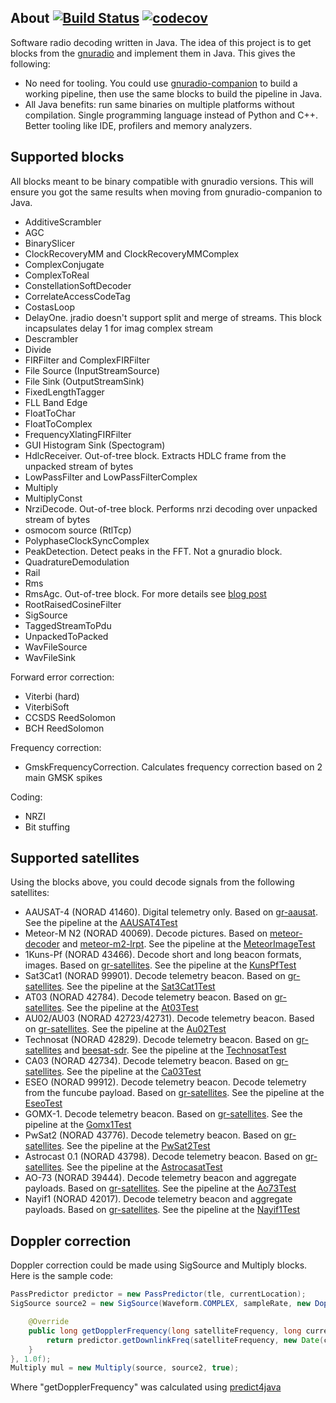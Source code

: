 ## About [![Build Status](https://travis-ci.org/dernasherbrezon/jradio.svg?branch=master)](https://travis-ci.org/dernasherbrezon/jradio) [![codecov](https://codecov.io/gh/dernasherbrezon/jradio/branch/master/graph/badge.svg)](https://codecov.io/gh/dernasherbrezon/jradio)

Software radio decoding written in Java. The idea of this project is to get blocks from the [gnuradio](https://github.com/gnuradio) and implement them in Java. This gives the following:

  * No need for tooling. You could use [gnuradio-companion](https://wiki.gnuradio.org/index.php/HowToUse) to build a working pipeline, then use the same blocks to build the pipeline in Java.
  * All Java benefits: run same binaries on multiple platforms without compilation. Single programming language instead of Python and C++. Better tooling like IDE, profilers and memory analyzers.

## Supported blocks

All blocks meant to be binary compatible with gnuradio versions. This will ensure you got the same results when moving from gnuradio-companion to Java.

  * AdditiveScrambler
  * AGC
  * BinarySlicer
  * ClockRecoveryMM and ClockRecoveryMMComplex
  * ComplexConjugate
  * ComplexToReal
  * ConstellationSoftDecoder
  * CorrelateAccessCodeTag
  * CostasLoop
  * DelayOne. jradio doesn't support split and merge of streams. This block incapsulates delay 1 for imag complex stream
  * Descrambler
  * Divide
  * FIRFilter and ComplexFIRFilter
  * File Source (InputStreamSource)
  * File Sink (OutputStreamSink)
  * FixedLengthTagger
  * FLL Band Edge
  * FloatToChar
  * FloatToComplex
  * FrequencyXlatingFIRFilter
  * GUI Histogram Sink (Spectogram) 
  * HdlcReceiver. Out-of-tree block. Extracts HDLC frame from the unpacked stream of bytes
  * LowPassFilter and LowPassFilterComplex
  * Multiply
  * MultiplyConst
  * NrziDecode. Out-of-tree block. Performs nrzi decoding over unpacked stream of bytes
  * osmocom source (RtlTcp)
  * PolyphaseClockSyncComplex
  * PeakDetection. Detect peaks in the FFT. Not a gnuradio block.
  * QuadratureDemodulation
  * Rail
  * Rms
  * RmsAgc. Out-of-tree block. For more details see [blog post](https://destevez.net/2017/08/agc-for-gr-satellites/)
  * RootRaisedCosineFilter
  * SigSource
  * TaggedStreamToPdu
  * UnpackedToPacked
  * WavFileSource
  * WavFileSink

Forward error correction:

  * Viterbi (hard)
  * ViterbiSoft
  * CCSDS ReedSolomon
  * BCH ReedSolomon
  
Frequency correction:
  
  * GmskFrequencyCorrection. Calculates frequency correction based on 2 main GMSK spikes
  
Coding:
 
  * NRZI
  * Bit stuffing

## Supported satellites

Using the blocks above, you could decode signals from the following satellites:

  * AAUSAT-4 (NORAD 41460). Digital telemetry only. Based on [gr-aausat](https://github.com/daniestevez/gr-aausat). See the pipeline at the [AAUSAT4Test](https://github.com/dernasherbrezon/jradio/blob/master/src/test/java/ru/r2cloud/jradio/aausat4/AAUSAT4Test.java)
  * Meteor-M N2 (NORAD 40069). Decode pictures. Based on [meteor-decoder](https://github.com/artlav/meteor_decoder) and [meteor-m2-lrpt](https://github.com/otti-soft/meteor-m2-lrpt). See the pipeline at the [MeteorImageTest](https://github.com/dernasherbrezon/jradio/blob/lrpt/src/test/java/ru/r2cloud/jradio/meteor/MeteorImageTest.java)
  * 1Kuns-Pf (NORAD 43466). Decode short and long beacon formats, images. Based on [gr-satellites](https://github.com/daniestevez/gr-satellites). See the pipeline at the [KunsPfTest](https://github.com/dernasherbrezon/jradio/blob/master/src/test/java/ru/r2cloud/jradio/kunspf/KunsPfTest.java)
  * Sat3Cat1 (NORAD 99901). Decode telemetry beacon. Based on [gr-satellites](https://github.com/daniestevez/gr-satellites). See the pipeline at the [Sat3Cat1Test](https://github.com/dernasherbrezon/jradio/blob/master/src/test/java/ru/r2cloud/jradio/sat3cat1/Sat3Cat1Test.java)
  * AT03 (NORAD 42784). Decode telemetry beacon. Based on [gr-satellites](https://github.com/daniestevez/gr-satellites). See the pipeline at the [At03Test](https://github.com/dernasherbrezon/jradio/blob/master/src/test/java/ru/r2cloud/jradio/at03/At03Test.java)
  * AU02/AU03 (NORAD 42723/42731). Decode telemetry beacon. Based on [gr-satellites](https://github.com/daniestevez/gr-satellites). See the pipeline at the [Au02Test](https://github.com/dernasherbrezon/jradio/blob/master/src/test/java/ru/r2cloud/jradio/au02/Au02Test.java)
  * Technosat (NORAD 42829). Decode telemetry beacon. Based on [gr-satellites](https://github.com/daniestevez/gr-satellites) and [beesat-sdr](https://github.com/kappiman/beesat-sdr). See the pipeline at the [TechnosatTest](https://github.com/dernasherbrezon/jradio/blob/master/src/test/java/ru/r2cloud/jradio/technosat/TechnosatTest.java)
  * CA03 (NORAD 42734). Decode telemetry beacon. Based on [gr-satellites](https://github.com/daniestevez/gr-satellites). See the pipeline at the [Ca03Test](https://github.com/dernasherbrezon/jradio/blob/master/src/test/java/ru/r2cloud/jradio/ca03/Ca03Test.java)
  * ESEO (NORAD 99912). Decode telemetry beacon. Decode telemetry from the funcube payload. Based on [gr-satellites](https://github.com/daniestevez/gr-satellites). See the pipeline at the [EseoTest](https://github.com/dernasherbrezon/jradio/blob/master/src/test/java/ru/r2cloud/jradio/eseo/EseoTest.java)
  * GOMX-1. Decode telemetry beacon. Based on [gr-satellites](https://github.com/daniestevez/gr-satellites). See the pipeline at the [Gomx1Test](https://github.com/dernasherbrezon/jradio/blob/master/src/test/java/ru/r2cloud/jradio/gomx1/Gomx1Test.java)
  * PwSat2 (NORAD 43776). Decode telemetry beacon. Based on [gr-satellites](https://github.com/daniestevez/gr-satellites). See the pipeline at the [PwSat2Test](https://github.com/dernasherbrezon/jradio/blob/master/src/test/java/ru/r2cloud/jradio/pwsat2/PwSat2Test.java)
  * Astrocast 0.1 (NORAD 43798). Decode telemetry beacon. Based on [gr-satellites](https://github.com/daniestevez/gr-satellites). See the pipeline at the [AstrocasatTest](https://github.com/dernasherbrezon/jradio/blob/master/src/test/java/ru/r2cloud/jradio/astrocasat/AstrocasatTest.java)
  * AO-73 (NORAD 39444). Decode telemetry beacon and aggregate payloads. Based on [gr-satellites](https://github.com/daniestevez/gr-satellites). See the pipeline at the [Ao73Test](https://github.com/dernasherbrezon/jradio/blob/master/src/test/java/ru/r2cloud/jradio/ao73/Ao73Test.java)
  * Nayif1 (NORAD 42017). Decode telemetry beacon and aggregate payloads. Based on [gr-satellites](https://github.com/daniestevez/gr-satellites). See the pipeline at the [Nayif1Test](https://github.com/dernasherbrezon/jradio/blob/master/src/test/java/ru/r2cloud/jradio/nayif1/Nayif1Test.java)
  
  
## Doppler correction

Doppler correction could be made using SigSource and Multiply blocks. Here is the sample code:

```java
PassPredictor predictor = new PassPredictor(tle, currentLocation);
SigSource source2 = new SigSource(Waveform.COMPLEX, sampleRate, new DopplerValueSource(sampleRate, satelliteFrequency, correctPeriodMillis, startTimeMillis) {

	@Override
	public long getDopplerFrequency(long satelliteFrequency, long currentTimeMillis) {
		return predictor.getDownlinkFreq(satelliteFrequency, new Date(currentTimeMillis));
	}
}, 1.0f);
Multiply mul = new Multiply(source, source2, true);
```

Where "getDopplerFrequency" was calculated using [predict4java](https://github.com/badgersoftdotcom/predict4java)
